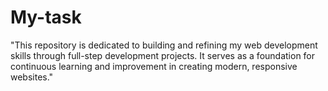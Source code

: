 # My-task
"This repository is dedicated to building and refining my web development skills through full-step development projects. It serves as a foundation for continuous learning and improvement in creating modern, responsive websites."
